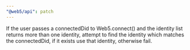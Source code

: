 ```yaml
---
"@web5/api": patch
---
```


If the user passes a connectedDid to Web5.connect() and the identity list returns more than one identity, attempt to find the identity which matches the connectedDid, if it exists use that identity, otherwise fail.

